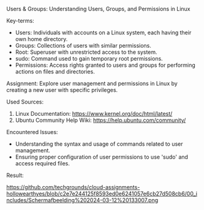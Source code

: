 Users & Groups:
Understanding Users, Groups, and Permissions in Linux

Key-terms:
- Users: Individuals with accounts on a Linux system, each having their own home directory.
- Groups: Collections of users with similar permissions.
- Root: Superuser with unrestricted access to the system.
- sudo: Command used to gain temporary root permissions.
- Permissions: Access rights granted to users and groups for performing actions on files and directories.

Assignment:
Explore user management and permissions in Linux by creating a new user with specific privileges.

Used Sources:
1. Linux Documentation: https://www.kernel.org/doc/html/latest/
2. Ubuntu Community Help Wiki: https://help.ubuntu.com/community/

Encountered Issues:
- Understanding the syntax and usage of commands related to user management.
- Ensuring proper configuration of user permissions to use 'sudo' and access required files.

Result:

https://github.com/techgrounds/cloud-assignments-hollowearthyes/blob/c2e7e244125f8593ed0e6241057e6cb27d508cb6/00_includes/Schermafbeelding%202024-03-12%20133007.png

